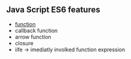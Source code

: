 ## Java Script ES6 features 

* [function](www.google.com) 
* callback function
* arrow function
* closure
* iife -> imediatly involked function expression